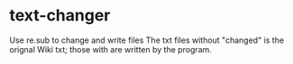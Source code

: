 # text-changer
Use re.sub to change and write files
The txt files without "changed" is the orignal Wiki txt; those with are written by the program.
